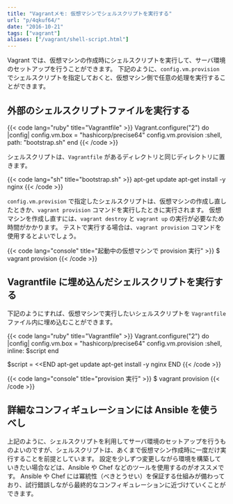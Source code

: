 ```yaml
---
title: "Vagrantメモ: 仮想マシンでシェルスクリプトを実行する"
url: "p/4qkuf64/"
date: "2016-10-21"
tags: ["vagrant"]
aliases: ["/vagrant/shell-script.html"]
---
```


Vagrant では、仮想マシンの作成時にシェルスクリプトを実行して、サーバ環境のセットアップを行うことができます。
下記のように、`config.vm.provision` でシェルスクリプトを指定しておくと、仮想マシン側で任意の処理を実行することができます。


外部のシェルスクリプトファイルを実行する
----

{{< code lang="ruby" title="Vagrantfile" >}}
Vagrant.configure("2") do |config|
  config.vm.box = "hashicorp/precise64"
  config.vm.provision :shell, path: "bootstrap.sh"
end
{{< /code >}}

シェルスクリプトは、`Vagrantfile` があるディレクトリと同じディレクトリに置きます。

{{< code lang="sh" title="bootstrap.sh" >}}
apt-get update
apt-get install -y nginx
{{< /code >}}

`config.vm.provision` で指定したシェルスクリプトは、仮想マシンの作成し直したときか、`vagrant provision` コマンドを実行したときに実行されます。
仮想マシンを作成し直すには、`vagrant destroy` と `vagrant up` の実行が必要なため時間がかかります。
テストで実行する場合は、`vagrant provision` コマンドを使用するとよいでしょう。

{{< code lang="console" title="起動中の仮想マシンで provision 実行" >}}
$ vagrant provision
{{< /code >}}


Vagrantfile に埋め込んだシェルスクリプトを実行する
----

下記のようにすれば、仮想マシンで実行したいシェルスクリプトを `Vagrantfile` ファイル内に埋め込むことができます。

{{< code lang="ruby" title="Vagrantfile" >}}
Vagrant.configure("2") do |config|
  config.vm.box = "hashicorp/precise64"
  config.vm.provision :shell, inline: $script
end

$script = <<END
apt-get update
apt-get install -y nginx
END
{{< /code >}}

{{< code lang="console" title="provision 実行" >}}
$ vagrant provision
{{< /code >}}


詳細なコンフィギュレーションには Ansible を使うべし
----

上記のように、シェルスクリプトを利用してサーバ環境のセットアップを行うものよいのですが、シェルスクリプトは、あくまで仮想マシン作成時に一度だけ実行することを前提としています。
設定を少しずつ変更しながら環境を構築していきたい場合などは、Ansible や Chef などのツールを使用するのがオススメです。
Ansible や Chef には冪統性（べきとうせい）を保証する仕組みが備わっており、試行錯誤しながら最終的なコンフィギュレーションに近づけていくことができます。

